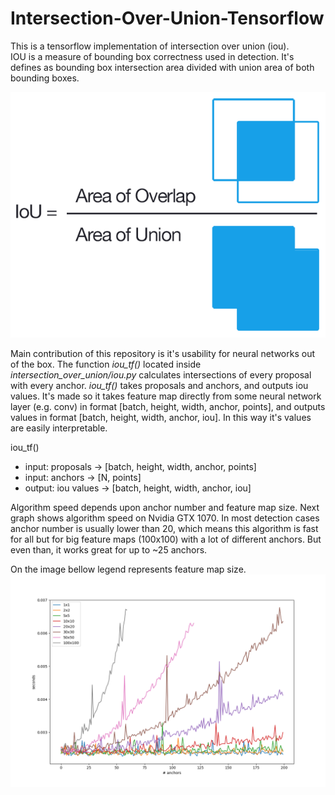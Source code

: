 # Intersection-Over-Union-Tensorflow

This is a tensorflow implementation of intersection over union (iou). <br>
IOU is a measure of bounding box correctness used in detection. It's defines as 
bounding box intersection area divided with union area of both bounding boxes.

![Alt text](images/iou_equation.png?raw=true "IOU")

Main contribution of this repository is it's usability for neural networks out of the box.
The function _iou_tf()_ located inside _intersection_over_union/iou.py_ calculates
intersections of every proposal with every anchor. _iou_tf()_ takes proposals and anchors, and outputs iou values.
It's made so it takes feature map directly from some neural network layer (e.g. conv) in 
format [batch, height, width, anchor, points], and outputs values in format [batch, height, width, anchor, iou].
In this way it's values are easily interpretable.

iou_tf()
 - input: proposals -> [batch, height, width, anchor, points]
 - input: anchors -> [N, points]
 - output: iou values -> [batch, height, width, anchor, iou]

Algorithm speed depends upon anchor number and feature map size.
Next graph shows algorithm speed on Nvidia GTX 1070. 
In most detection cases anchor number is usually lower than 20, which means this algorithm is fast for all
but for big feature maps (100x100) with a lot of different anchors. But even than, it works great for up to ~25 anchors.

On the image bellow legend represents feature map size.
![Alt text](images/Times_1.png?raw=true "IOU speed")
